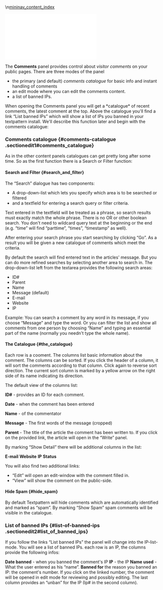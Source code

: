 \\n[mininav\_content\_index](/home/www/zendstudio/dokuwiki/bin/lib/exe/fetch.php?id=&media=mininav_content_index)

[![](/home/www/zendstudio/dokuwiki/bin/lib/exe/fetch.php?media=file:tab_content-comment.png)](/home/www/zendstudio/dokuwiki/bin/lib/exe/detail.php?id=&media=file:tab_content-comment.png)

The **Comments** panel provides control about *visitor comments* on your
public pages. There are three modes of the panel

-   the primary (and default) *comments catalogue* for basic info and
    instant handling of comments
-   an edit mode where you can edit the comments content.
-   a list of banned IPs.

When opening the Comments panel you will get a \*catalogue\* of recent
comments, the latest comment at the top. Above the catalogue you'll find
a link “List banned IPs” which will show a list of IPs you banned in
your textpattern install. We'll describe this function later and begin
with the comments catalogue:

### Comments catalogue {#comments-catalogue .sectionedit1#comments_catalogue}

As in the other content panels catalogues can get pretty long after some
time. So as the first function there is a Search or Filter function:

#### Search and Filter {#search_and_filter}

The “Search” dialogue has two components:

-   A drop-down-list which lets you specify which area is to be searched
    or filtered
-   and a textfield for entering a search query or filter criteria.

Text entered in the textfield will be treated as a phrase, so search
results must exactly match the whole phrase. There is no OR or other
boolean search. You don't need to wildcard query text at the beginning
or the end (e.g. “time” will find “parttime”, “times”, “timestamp” as
well).

After entering your search phrase you start searching by clicking “Go”.
As a result you will be given a new catalogue of comments which meet the
criteria.

By default the search will find entered text in the articles' message.
But you can do more refined searches by selecting another area to search
in. The drop-down-list left from the textarea provides the following
search areas:

-   ID\#
-   Parent
-   Name
-   Message (default)
-   E-mail
-   Website
-   IP

Example: You can search a comment by any word in its message, if you
choose “Message” and type the word. Or you can filter the list and show
all comments from one person by choosing “Name” and typing an essential
part of the name (normally you needn't type the whole name).

#### The Catalogue {#the_catalogue}

Each row is a cooment. The columns list basic information about the
comment. The columns can be sorted. If you click the header of a column,
it will sort the comments according to that column. Click again to
reverse sort direction. The current sort column is marked by a yellow
arrow on the right side of its name indicating its direction.

The default view of the columns list:

**ID\#** - provides an ID for each comment.

**Date** - when the comment has been entered

**Name** - of the commentator

**Message** - The first words of the message (cropped)

**Parent** - The title of the article the comment has been written to.
If you click on the provided link, the article will open in the “Write”
panel.

By marking “Show Detail” there will be additional columns in the list:

**E-mail** **Website** **IP** **Status**

You will also find two additional links:

-   “Edit” will open an edit-window with the comment filled in.
-   “View” will show the comment on the public-side.

#### Hide Spam {#hide_spam}

By default Textpattern will hide comments which are automatically
identified and marked as “spam”. By marking “Show Spam” spam comments
will be visible in the catalogue.

### List of banned IPs {#list-of-banned-ips .sectionedit2#list_of_banned_ips}

If you follow the links “List banned IPs” the panel will change into the
IP-list-mode. You will see a list of banned IPs. each row is an IP, the
columns provide the following infos:

**Date banned** - when you banned the comment's IP **IP** - the IP
**Name used** - What the user entered as his “name”. **Banned for** the
reason you banned an IP: the comment's number. If you click on the
linked number, the comment will be opened in edit mode for reviewing and
possibly editing. The last column provides an “unban” for the IP (Ip\#
in the second column).
